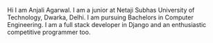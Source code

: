﻿Hi
I am Anjali Agarwal. I am a junior at Netaji Subhas University of Technology, Dwarka, Delhi. I am pursuing Bachelors in Computer Engineering. I am a full stack developer in Django and an enthusiastic competitive programmer too.
